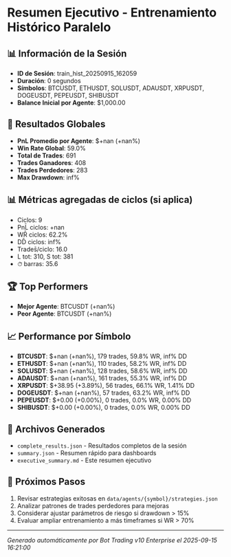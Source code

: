# Resumen Ejecutivo - Entrenamiento Histórico Paralelo

## 📊 Información de la Sesión
- **ID de Sesión**: train_hist_20250915_162059
- **Duración**: 0 segundos
- **Símbolos**: BTCUSDT, ETHUSDT, SOLUSDT, ADAUSDT, XRPUSDT, DOGEUSDT, PEPEUSDT, SHIBUSDT
- **Balance Inicial por Agente**: $1,000.00

## 🎯 Resultados Globales
- **PnL Promedio por Agente**: $+nan (+nan%)
- **Win Rate Global**: 59.0%
- **Total de Trades**: 691
- **Trades Ganadores**: 408
- **Trades Perdedores**: 283
- **Max Drawdown**: inf%

## 📊 Métricas agregadas de ciclos (si aplica)
- Ciclos: 9
- PnL̄ ciclos: +nan
- WR̄ ciclos: 62.2%
- DD̄ ciclos: inf%
- Trades̄/ciclo: 16.0
- L tot: 310, S tot: 381
- ⏱̄ barras: 35.6


## 🏆 Top Performers
- **Mejor Agente**: BTCUSDT (+nan%)
- **Peor Agente**: BTCUSDT (+nan%)

## 📈 Performance por Símbolo
- **BTCUSDT**: $+nan (+nan%), 179 trades, 59.8% WR, inf% DD
- **ETHUSDT**: $+nan (+nan%), 110 trades, 58.2% WR, inf% DD
- **SOLUSDT**: $+nan (+nan%), 128 trades, 58.6% WR, inf% DD
- **ADAUSDT**: $+nan (+nan%), 161 trades, 55.3% WR, inf% DD
- **XRPUSDT**: $+38.95 (+3.89%), 56 trades, 66.1% WR, 1.41% DD
- **DOGEUSDT**: $+nan (+nan%), 57 trades, 63.2% WR, inf% DD
- **PEPEUSDT**: $+0.00 (+0.00%), 0 trades, 0.0% WR, 0.00% DD
- **SHIBUSDT**: $+0.00 (+0.00%), 0 trades, 0.0% WR, 0.00% DD

## 📁 Archivos Generados
- `complete_results.json` - Resultados completos de la sesión
- `summary.json` - Resumen rápido para dashboards
- `executive_summary.md` - Este resumen ejecutivo

## 🎯 Próximos Pasos
1. Revisar estrategias exitosas en `data/agents/{symbol}/strategies.json`
2. Analizar patrones de trades perdedores para mejoras
3. Considerar ajustar parámetros de riesgo si drawdown > 15%
4. Evaluar ampliar entrenamiento a más timeframes si WR > 70%

---
*Generado automáticamente por Bot Trading v10 Enterprise el 2025-09-15 16:21:00*

